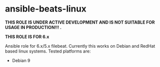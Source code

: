 # ansible-beats-linux

**THIS ROLE IS UNDER ACTIVE DEVELOPMENT AND IS NOT SUITABLE FOR USAGE IN PRODUCTION!!! .**

**THIS ROLE IS FOR 6.x**

Ansible role for 6.x/5.x filebeat.  Currently this works on Debian and RedHat based linux systems.  Tested platforms are:

* Debian 9
